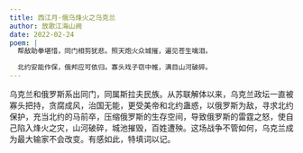 ```yaml
---
title: 西江月·俄乌烽火之乌克兰
author: 放歌江海山阙
date: 2022-02-24
poem: |
  帮敌助拳堪惜，同门相剪犹悲。照天炮火众城摧，遍见苍生噙泪。

  北约安能作保，俄邦应可依归。寡头戏子窃中帷，满目山河破碎。
---
```


乌克兰和俄罗斯系出同门，同属斯拉夫民族。从苏联解体以来，乌克兰政坛一直被寡头把持，贪腐成风，治国无能，更受美帝和北约蛊惑，以俄罗斯为敌，寻求北约保护，充当北约的马前卒，压缩俄罗斯的生存空间，导致俄罗斯的雷霆之怒，使自己陷入烽火之灾，山河破碎，城池摧毁，百姓遭殃。这场战争不管如何，乌克兰成为最大输家不会改变。有感如此，特填词以记。
